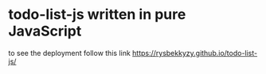 # todo-list-js written in pure JavaScript
to see the deployment follow this link  https://rysbekkyzy.github.io/todo-list-js/ 
